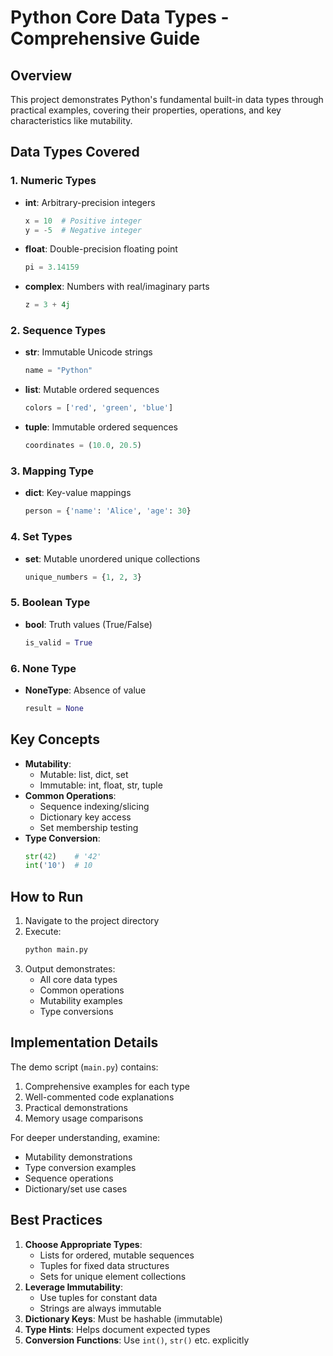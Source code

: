 # Python Core Data Types - Comprehensive Guide

## Overview

This project demonstrates Python's fundamental built-in data types through practical examples, covering their properties, operations, and key characteristics like mutability.

## Data Types Covered

### 1. Numeric Types

- **int**: Arbitrary-precision integers
  ```python
  x = 10  # Positive integer
  y = -5  # Negative integer
  ```
- **float**: Double-precision floating point
  ```python
  pi = 3.14159
  ```
- **complex**: Numbers with real/imaginary parts
  ```python
  z = 3 + 4j
  ```

### 2. Sequence Types

- **str**: Immutable Unicode strings
  ```python
  name = "Python"
  ```
- **list**: Mutable ordered sequences
  ```python
  colors = ['red', 'green', 'blue']
  ```
- **tuple**: Immutable ordered sequences
  ```python
  coordinates = (10.0, 20.5)
  ```

### 3. Mapping Type

- **dict**: Key-value mappings
  ```python
  person = {'name': 'Alice', 'age': 30}
  ```

### 4. Set Types

- **set**: Mutable unordered unique collections
  ```python
  unique_numbers = {1, 2, 3}
  ```

### 5. Boolean Type

- **bool**: Truth values (True/False)
  ```python
  is_valid = True
  ```

### 6. None Type

- **NoneType**: Absence of value
  ```python
  result = None
  ```

## Key Concepts

- **Mutability**:
  - Mutable: list, dict, set
  - Immutable: int, float, str, tuple
- **Common Operations**:
  - Sequence indexing/slicing
  - Dictionary key access
  - Set membership testing
- **Type Conversion**:
  ```python
  str(42)    # '42'
  int('10')  # 10
  ```

## How to Run

1. Navigate to the project directory
2. Execute:
   ```bash
   python main.py
   ```
3. Output demonstrates:
   - All core data types
   - Common operations
   - Mutability examples
   - Type conversions

## Implementation Details

The demo script (`main.py`) contains:

1. Comprehensive examples for each type
2. Well-commented code explanations
3. Practical demonstrations
4. Memory usage comparisons

For deeper understanding, examine:

- Mutability demonstrations
- Type conversion examples
- Sequence operations
- Dictionary/set use cases

## Best Practices

1. **Choose Appropriate Types**:
   - Lists for ordered, mutable sequences
   - Tuples for fixed data structures
   - Sets for unique element collections
2. **Leverage Immutability**:
   - Use tuples for constant data
   - Strings are always immutable
3. **Dictionary Keys**: Must be hashable (immutable)
4. **Type Hints**: Helps document expected types
5. **Conversion Functions**: Use `int()`, `str()` etc. explicitly
